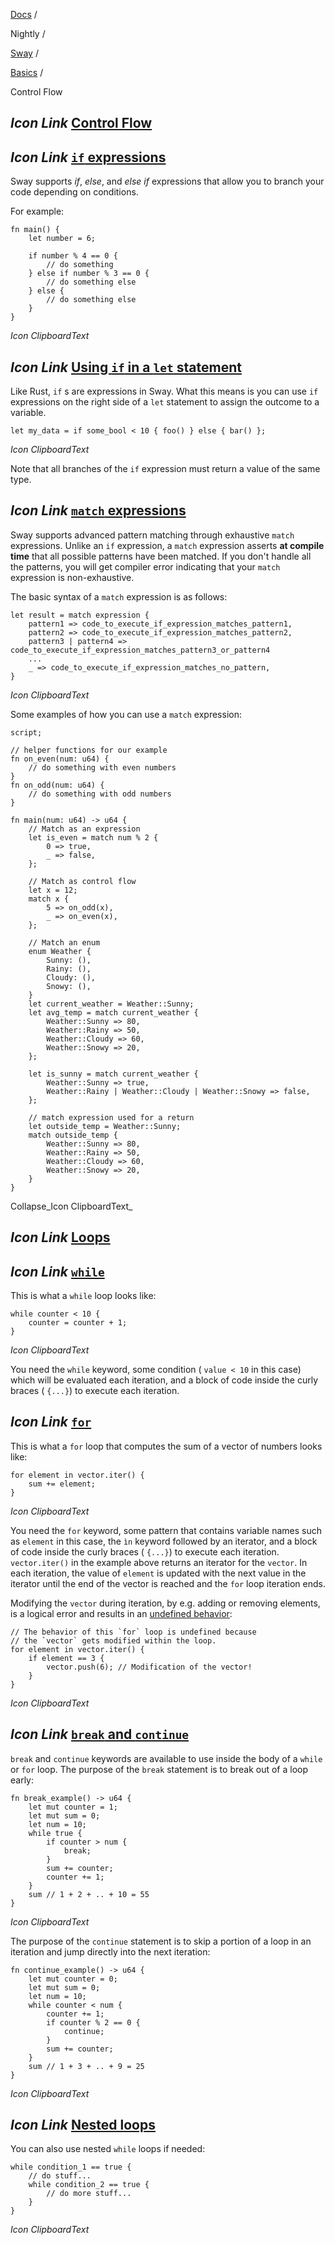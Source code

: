 [Docs](https://docs.fuel.network/) /

Nightly  /

[Sway](https://docs.fuel.network/docs/nightly/sway/) /

[Basics](https://docs.fuel.network/docs/nightly/sway/basics/) /

Control Flow

## _Icon Link_ [Control Flow](https://docs.fuel.network/docs/nightly/sway/basics/control_flow/\#control-flow)

## _Icon Link_ [`if` expressions](https://docs.fuel.network/docs/nightly/sway/basics/control_flow/\#if-expressions)

Sway supports _if_, _else_, and _else if_ expressions that allow you to branch your code depending on conditions.

For example:

```fuel_Box fuel_Box-idXKMmm-css
fn main() {
    let number = 6;

    if number % 4 == 0 {
        // do something
    } else if number % 3 == 0 {
        // do something else
    } else {
        // do something else
    }
}
```

_Icon ClipboardText_

## _Icon Link_ [Using `if` in a `let` statement](https://docs.fuel.network/docs/nightly/sway/basics/control_flow/\#using-if-in-a-let-statement)

Like Rust, `if` s are expressions in Sway. What this means is you can use `if` expressions on the right side of a `let` statement to assign the outcome to a variable.

```fuel_Box fuel_Box-idXKMmm-css
let my_data = if some_bool < 10 { foo() } else { bar() };
```

_Icon ClipboardText_

Note that all branches of the `if` expression must return a value of the same type.

## _Icon Link_ [`match` expressions](https://docs.fuel.network/docs/nightly/sway/basics/control_flow/\#match-expressions)

Sway supports advanced pattern matching through exhaustive `match` expressions. Unlike an `if` expression, a `match` expression asserts **at compile time** that all possible patterns have been matched. If you don't handle all the patterns, you will get compiler error indicating that your `match` expression is non-exhaustive.

The basic syntax of a `match` expression is as follows:

```fuel_Box fuel_Box-idXKMmm-css
let result = match expression {
    pattern1 => code_to_execute_if_expression_matches_pattern1,
    pattern2 => code_to_execute_if_expression_matches_pattern2,
    pattern3 | pattern4 => code_to_execute_if_expression_matches_pattern3_or_pattern4
    ...
    _ => code_to_execute_if_expression_matches_no_pattern,
}
```

_Icon ClipboardText_

Some examples of how you can use a `match` expression:

```fuel_Box fuel_Box-idXKMmm-css
script;

// helper functions for our example
fn on_even(num: u64) {
    // do something with even numbers
}
fn on_odd(num: u64) {
    // do something with odd numbers
}

fn main(num: u64) -> u64 {
    // Match as an expression
    let is_even = match num % 2 {
        0 => true,
        _ => false,
    };

    // Match as control flow
    let x = 12;
    match x {
        5 => on_odd(x),
        _ => on_even(x),
    };

    // Match an enum
    enum Weather {
        Sunny: (),
        Rainy: (),
        Cloudy: (),
        Snowy: (),
    }
    let current_weather = Weather::Sunny;
    let avg_temp = match current_weather {
        Weather::Sunny => 80,
        Weather::Rainy => 50,
        Weather::Cloudy => 60,
        Weather::Snowy => 20,
    };

    let is_sunny = match current_weather {
        Weather::Sunny => true,
        Weather::Rainy | Weather::Cloudy | Weather::Snowy => false,
    };

    // match expression used for a return
    let outside_temp = Weather::Sunny;
    match outside_temp {
        Weather::Sunny => 80,
        Weather::Rainy => 50,
        Weather::Cloudy => 60,
        Weather::Snowy => 20,
    }
}

```

Collapse_Icon ClipboardText_

## _Icon Link_ [Loops](https://docs.fuel.network/docs/nightly/sway/basics/control_flow/\#loops)

## _Icon Link_ [`while`](https://docs.fuel.network/docs/nightly/sway/basics/control_flow/\#while)

This is what a `while` loop looks like:

```fuel_Box fuel_Box-idXKMmm-css
while counter < 10 {
    counter = counter + 1;
}
```

_Icon ClipboardText_

You need the `while` keyword, some condition ( `value < 10` in this case) which will be evaluated each iteration, and a block of code inside the curly braces ( `{...}`) to execute each iteration.

## _Icon Link_ [`for`](https://docs.fuel.network/docs/nightly/sway/basics/control_flow/\#for)

This is what a `for` loop that computes the sum of a vector of numbers looks like:

```fuel_Box fuel_Box-idXKMmm-css
for element in vector.iter() {
    sum += element;
}
```

_Icon ClipboardText_

You need the `for` keyword, some pattern that contains variable names such as `element` in this case, the `ìn` keyword followed by an iterator, and a block of code inside the curly braces ( `{...}`) to execute each iteration. `vector.iter()` in the example above returns an iterator for the `vector`. In each iteration, the value of `element` is updated with the next value in the iterator until the end of the vector is reached and the `for` loop iteration ends.

Modifying the `vector` during iteration, by e.g. adding or removing elements, is a logical error and results in an [undefined behavior](https://docs.fuel.network/docs/nightly/sway/reference/undefined_behavior/):

```fuel_Box fuel_Box-idXKMmm-css
// The behavior of this `for` loop is undefined because
// the `vector` gets modified within the loop.
for element in vector.iter() {
    if element == 3 {
        vector.push(6); // Modification of the vector!
    }
}
```

_Icon ClipboardText_

## _Icon Link_ [`break` and `continue`](https://docs.fuel.network/docs/nightly/sway/basics/control_flow/\#break-and-continue)

`break` and `continue` keywords are available to use inside the body of a `while` or `for` loop. The purpose of the `break` statement is to break out of a loop early:

```fuel_Box fuel_Box-idXKMmm-css
fn break_example() -> u64 {
    let mut counter = 1;
    let mut sum = 0;
    let num = 10;
    while true {
        if counter > num {
            break;
        }
        sum += counter;
        counter += 1;
    }
    sum // 1 + 2 + .. + 10 = 55
}
```

_Icon ClipboardText_

The purpose of the `continue` statement is to skip a portion of a loop in an iteration and jump directly into the next iteration:

```fuel_Box fuel_Box-idXKMmm-css
fn continue_example() -> u64 {
    let mut counter = 0;
    let mut sum = 0;
    let num = 10;
    while counter < num {
        counter += 1;
        if counter % 2 == 0 {
            continue;
        }
        sum += counter;
    }
    sum // 1 + 3 + .. + 9 = 25
}
```

_Icon ClipboardText_

## _Icon Link_ [Nested loops](https://docs.fuel.network/docs/nightly/sway/basics/control_flow/\#nested-loops)

You can also use nested `while` loops if needed:

```fuel_Box fuel_Box-idXKMmm-css
while condition_1 == true {
    // do stuff...
    while condition_2 == true {
        // do more stuff...
    }
}
```

_Icon ClipboardText_